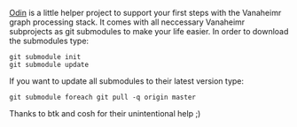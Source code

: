 [Odin](http://github.com/Vanaheimr/Odin) is a little helper project to support your first steps
with the Vanaheimr graph processing stack. It comes with all neccessary Vanaheimr subprojects as
git submodules to make your life easier. In order to download the submodules type:

    git submodule init
    git submodule update
	
If you want to update all submodules to their latest version type:	
	
    git submodule foreach git pull -q origin master


Thanks to btk and cosh for their unintentional help ;)
